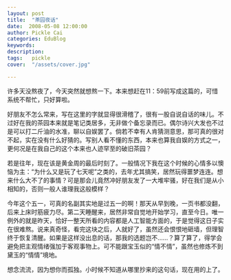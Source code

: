 ```yaml
---
layout: post  
title:  "茶园夜话"
date:  2008-05-08 12:00:00
author: Pickle Cai  
categories: EduBlog  
keywords: 
description:   
tags:	pickle   
cover:  "/assets/cover.jpg"  

---
```


许多天没熬夜了，今天突然就想熬一下。本来想赶在11：59前写成这篇的，可惜系统不帮忙，只好算啦。



好朋友不怎么常来，写在这里的字就显得很滑稽了，很有一股自说自话的味儿。不过好在我的茶园本来就是笔记类居多，无非做个备忘录而已。偶尔诗兴大发也不过是可以打二斤油的水准，聊以自娱罢了。倘若不幸有人肯猜测意思，那可真的很对不起，实在没有什么好猜的。写别人看不懂的东西，本来也算我自娱的方式之一，更何况是在我自己的这个本来也人迹罕至的破旧茶园？



若是往年，现在该是黄金周的最后时刻了。一般情况下我在这个时候的心情多以懊恼为主：“为什么又是玩了七天呢”之类的，去年尤其搞笑，居然玩得噩梦连连。想来什么大不了的事情？可是那会儿竟然冲好朋友发了一大堆牢骚，好在我们是从小相知的，否则一般人谁理我这般模样？



今年这个五一，可真的名副其实地是过五一的啊！那天从早到晚，一页书都没翻，后来上床时筋疲力尽。第二天睡醒来，居然非常自觉地开始学习，直至今日。唯一例外的就是昨天，恰好一整天所看的内容都是人工智能方面的，于是觉得这日子实在很难熬。说来真奇怪，看完这块之后，人就好了，虽然还会恨恨地砸墙，但理智终于恢复清醒。如果是这样没出息的话，那我的选题岂不……？算了算了，得学会避免把主观情绪强加于客观事物上。可不能跟宝玉似的“情不情”，虽然也修炼不到黛玉的“情情”境地。



想念流流，因为想你而孤独。小时候不知道从哪里抄来的这句话，现在用的上了。



		    
